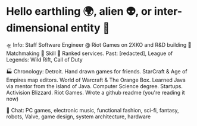 # Hello earthling 🌍, alien 👽, or inter-dimensional entity 🧙

🛸 Info: Staff Software Engineer @ Riot Games on 2XKO and R&D building 🤼 Matchmaking 🎯 Skill 💎 Ranked services. Past: [redacted], League of Legends: Wild Rift, Call of Duty

🏭 Chronology: Detroit. Hand drawn games for friends. StarCraft & Age of Empires map editors. World of Warcraft & The Orange Box. Learned Java via mentor from the island of Java. Computer Science degree. Startups. Activision Blizzard. Riot Games. Wrote a github readme (you're reading it now)

📡 Chat: PC games, electronic music, functional fashion, sci-fi, fantasy, robots, Valve, game design, system architecture, hardware
